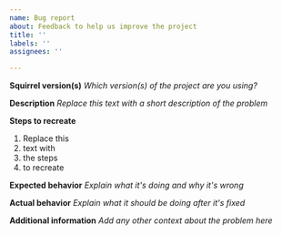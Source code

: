 ```yaml
---
name: Bug report
about: Feedback to help us improve the project
title: ''
labels: ''
assignees: ''

---
```


**Squirrel version(s)**
_Which version(s) of the project are you using?_

**Description**
_Replace this text with a short description of the problem_

**Steps to recreate**
1. Replace this
2. text with 
3. the steps
4. to recreate

**Expected behavior**
_Explain what it's doing and why it's wrong_

**Actual behavior**
_Explain what it should be doing after it's fixed_

**Additional information**
_Add any other context about the problem here_
